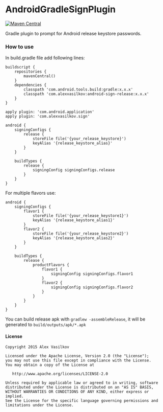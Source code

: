 AndroidGradleSignPlugin
=======================

[![Maven Central](https://maven-badges.herokuapp.com/maven-central/com.alexvasilkov/android-sign-release/badge.svg)](https://maven-badges.herokuapp.com/maven-central/com.alexvasilkov/android-sign-release)

Gradle plugin to prompt for Android release keystore passwords.

### How to use ###

In build.gradle file add following lines:

    buildscript {
        repositories {
            mavenCentral()
        }
        dependencies {
            classpath 'com.android.tools.build:gradle:x.x.x'
            classpath 'com.alexvasilkov:android-sign-release:x.x.x'
        }
    }
    
    apply plugin: 'com.android.application'
    apply plugin: 'com.alexvasilkov.sign'

    android {
        signingConfigs {
            release {
                storeFile file('{your_release_keystore}')
                keyAlias '{release_keystore_alias}'
            }
        }

        buildTypes {
            release {
                signingConfig signingConfigs.release
            }
        }
    }

For multiple flavors use:

    android {
        signingConfigs {
            flavor1 {
                storeFile file('{your_release_keystore1}')
                keyAlias '{release_keystore_alias1}'
            }
            flavor2 {
                storeFile file('{your_release_keystore2}')
                keyAlias '{release_keystore_alias2}'
            }
        }

        buildTypes {
            release {
                productFlavors {
                    flavor1 {
                        signingConfig signingConfigs.flavor1
                    }
                    flavor2 {
                        signingConfig signingConfigs.flavor2
                    }
                }
            }
        }
    }

You can build release apk with `gradlew -assembleRelease`, it will be generated to
`build/outputs/apk/*.apk`


#### License ####

    Copyright 2015 Alex Vasilkov

    Licensed under the Apache License, Version 2.0 (the "License");
    you may not use this file except in compliance with the License.
    You may obtain a copy of the License at

       http://www.apache.org/licenses/LICENSE-2.0

    Unless required by applicable law or agreed to in writing, software
    distributed under the License is distributed on an "AS IS" BASIS,
    WITHOUT WARRANTIES OR CONDITIONS OF ANY KIND, either express or implied.
    See the License for the specific language governing permissions and
    limitations under the License.
